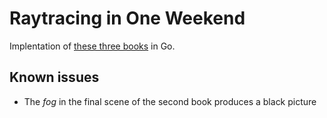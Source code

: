 # Raytracing in One Weekend

Implentation of [these three books](https://raytracing.github.io/) in Go.

## Known issues

* The *fog* in the final scene of the second book produces a black picture 
